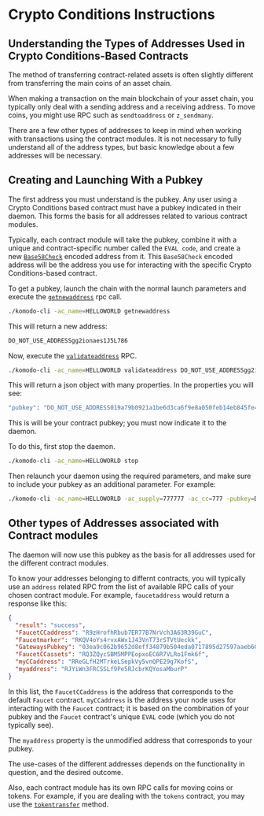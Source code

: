 # Crypto Conditions Instructions

## Understanding the Types of Addresses Used in Crypto Conditions-Based Contracts

The method of transferring contract-related assets is often slightly different from transferring the main coins of an asset chain.

When making a transaction on the main blockchain of your asset chain, you typically only deal with a sending address and a receiving address. To move coins, you might use RPC such as `sendtoaddress` or `z_sendmany`.

There are a few other types of addresses to keep in mind when working with transactions using the contract modules. It is not necessary to fully understand all of the address types, but basic knowledge about a few addresses will be necessary.

## Creating and Launching With a Pubkey

The first address you must understand is the pubkey. Any user using a Crypto Conditions based contract must have a pubkey indicated in their daemon. This forms the basis for all addresses related to various contract modules.

Typically, each contract module will take the pubkey, combine it with a unique and contract-specific number called the `EVAL code`, and create a new [`Base58Check`](https://en.bitcoin.it/wiki/Base58Check_encoding) encoded address from it. This `Base58Check` encoded address will be the address you use for interacting with the specific Crypto Conditions-based contract.

To get a pubkey, launch the chain with the normal launch parameters and execute the [`getnewaddress`](../komodo-api/wallet.html#getnewaddress) rpc call.

```bash
./komodo-cli -ac_name=HELLOWORLD getnewaddress
```

This will return a new address:

```bash
DO_NOT_USE_ADDRESSgg2ionaes1J5L786
```

Now, execute the [`validateaddress`](../komodo-api/util.html#validateaddress) RPC.

```bash
./komodo-cli -ac_name=HELLOWORLD validateaddress DO_NOT_USE_ADDRESSgg2ionaes1J5L786
```

This will return a json object with many properties. In the properties you will see:

```bash
"pubkey": "DO_NOT_USE_ADDRESS019a79b0921a1be6d3ca6f9e8a050feb14eb845fe46b9d756"
```

This is will be your contract pubkey; you must now indicate it to the daemon.

To do this, first stop the daemon.

```bash
./komodo-cli -ac_name=HELLOWORLD stop
```

Then relaunch your daemon using the required parameters, and make sure to include your pubkey as an additional parameter. For example:

```bash
./komodo-cli -ac_name=HELLOWORLD -ac_supply=777777 -ac_cc=777 -pubkey=DO_NOT_USE_ADDRESS019a79b0921a1be6d3ca6f9e8a050feb14eb845fe46b9d756
```

## Other types of Addresses associated with Contract modules

The daemon will now use this pubkey as the basis for all addresses used for the different contract modules. 

To know your addresses belonging to differnt contracts, you will typically use an `address` related RPC from the list of available RPC calls of your chosen contract module. For example, `faucetaddress` would return a response like this:

```json
{
  "result": "success",
  "FaucetCCaddress": "R9zHrofhRbub7ER77B7NrVch3A63R39GuC",
  "Faucetmarker": "RKQV4oYs4rvxAWx1J43VnT73rSTVtUeckk",
  "GatewaysPubkey": "03ea9c062b9652d8eff34879b504eda0717895d27597aaeb60347d65eed96ccb40",
  "FaucetCCassets": "RQ3ZQycSBM5MPPEopxoEC6R7VLRo1Fmk6f",
  "myCCaddress": "RReGLfH2MTrkeLSepkVy5vnQPE29g7KofS",
  "myaddress": "RJYiWn3FRCSSLf9Pe5RJcbrKQYosaMburP"
}
```

In this list, the `FaucetCCaddress` is the address that corresponds to the default `Faucet` contract. `myCCaddress` is the address your node uses for interacting with  the `Faucet` contract; it is based on the combination of your pubkey and the `Faucet` contract's unique `EVAL` code (which you do not typically see).

The `myaddress` property is the unmodified address that corresponds to your pubkey.

The use-cases of the different addresses depends on the functionality in question, and the desired outcome.

Also, each contract module has its own RPC calls for moving coins or tokens. For example, if you are dealing with the `tokens` contract, you may use the [`tokentransfer`](../cryptoconditions/cc-tokens.html#tokentransfer) method.
